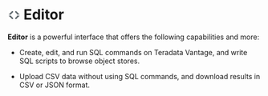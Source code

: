 # ![../Images/editor-icn-overview.png](../Images/editor-icn-overview.png) Editor

**Editor** is a powerful interface that offers the following capabilities and more:

* Create, edit, and run SQL commands on Teradata Vantage, and write SQL scripts to browse object stores.

* Upload CSV data without using SQL commands, and download results in CSV or JSON format.